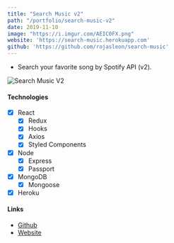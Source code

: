 ```yaml
---
title: "Search Music v2"
path: "/portfolio/search-music-v2"
date: 2019-11-10
image: "https://i.imgur.com/AEIC0FX.png"
website: 'https://search-music.herokuapp.com'
github: 'https://github.com/rojasleon/search-music'
---
```


- Search your favorite song by Spotify API (v2).

![Search Music V2](https://i.imgur.com/AEIC0FX.png)

#### Technologies

- [x] React
  - [x] Redux
  - [x] Hooks
  - [x] Axios
  - [x] Styled Components
- [x] Node
  - [x] Express
  - [x] Passport
- [x] MongoDB
  - [x] Mongoose
- [x] Heroku

#### Links

- [Github](https://github.com/rojasleon/search-music "Github")
- [Website](https://search-music.herokuapp.com "Search Music")
